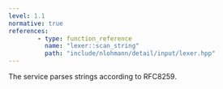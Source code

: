 ```yaml
---
level: 1.1
normative: true
references:
        - type: function_reference
          name: "lexer::scan_string"
          path: "include/nlohmann/detail/input/lexer.hpp"
---
```


The service parses strings according to RFC8259.